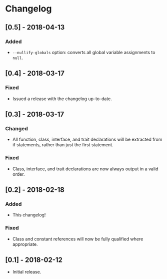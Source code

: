 # Changelog

## [0.5] - 2018-04-13
### Added
- `--nullify-globals` option: converts all global variable assignments to `null`.

## [0.4] - 2018-03-17
### Fixed
- Issued a release with the changelog up-to-date.

## [0.3] - 2018-03-17
### Changed
- All function, class, interface, and trait declarations will be extracted from if statements, rather than just the first statement.

### Fixed
- Class, interface, and trait declarations are now always output in a valid order.

## [0.2] - 2018-02-18
### Added
- This changelog!

### Fixed
- Class and constant references will now be fully qualified where appropriate.

## [0.1] - 2018-02-12
- Initial release.
